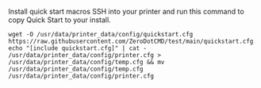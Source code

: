 Install quick start macros 
SSH into your printer and run this command to copy Quick Start to your install.

```
wget -O /usr/data/printer_data/config/quickstart.cfg https://raw.githubusercontent.com/ZeroDotCMD/test/main/quickstart.cfg
echo "[include quickstart.cfg]" | cat - /usr/data/printer_data/config/printer.cfg > /usr/data/printer_data/config/temp.cfg && mv /usr/data/printer_data/config/temp.cfg /usr/data/printer_data/config/printer.cfg

```


